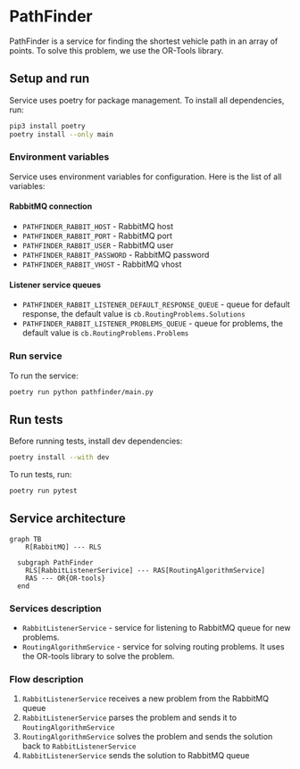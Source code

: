 # PathFinder
PathFinder is a service for finding the shortest vehicle path in an array of points.
To solve this problem, we use the OR-Tools library.

## Setup and run
Service uses poetry for package management. To install all dependencies, run:
```bash
pip3 install poetry
poetry install --only main
```

### Environment variables
Service uses environment variables for configuration. Here is the list of all variables:

#### RabbitMQ connection
- `PATHFINDER_RABBIT_HOST` - RabbitMQ host
- `PATHFINDER_RABBIT_PORT` - RabbitMQ port
- `PATHFINDER_RABBIT_USER` - RabbitMQ user
- `PATHFINDER_RABBIT_PASSWORD` - RabbitMQ password
- `PATHFINDER_RABBIT_VHOST` - RabbitMQ vhost

#### Listener service queues

- `PATHFINDER_RABBIT_LISTENER_DEFAULT_RESPONSE_QUEUE` - queue for default response, the default value is `cb.RoutingProblems.Solutions`
- `PATHFINDER_RABBIT_LISTENER_PROBLEMS_QUEUE` - queue for problems, the default value is `cb.RoutingProblems.Problems`

### Run service

To run the service:
```bash
poetry run python pathfinder/main.py
```

## Run tests
Before running tests, install dev dependencies:
```bash
poetry install --with dev
```

To run tests, run:
```bash
poetry run pytest
```

## Service architecture

```mermaid
graph TB
    R[RabbitMQ] --- RLS
    
  subgraph PathFinder
    RLS[RabbitListenerSerivice] --- RAS[RoutingAlgorithmService]
    RAS --- OR{OR-tools}
  end
```

### Services description
- `RabbitListenerService` - service for listening to RabbitMQ queue for new problems. 
- `RoutingAlgorithmService` - service for solving routing problems. It uses the OR-tools library to solve the problem.

### Flow description
1. `RabbitListenerService` receives a new problem from the RabbitMQ queue
2. `RabbitListenerService` parses the problem and sends it to `RoutingAlgorithmService`
3. `RoutingAlgorithmService` solves the problem and sends the solution back to `RabbitListenerService`
4. `RabbitListenerService` sends the solution to RabbitMQ queue
